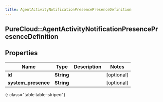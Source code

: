 ```yaml
---
title: AgentActivityNotificationPresencePresenceDefinition
---
```

## PureCloud::AgentActivityNotificationPresencePresenceDefinition

## Properties

|Name | Type | Description | Notes|
|------------ | ------------- | ------------- | -------------|
| **id** | **String** |  | [optional] |
| **system_presence** | **String** |  | [optional] |
{: class="table table-striped"}


